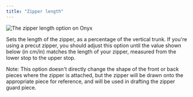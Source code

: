 ```yaml
---
title: "Zipper length"
---
```


![The zipper length option on Onyx](./zipperlength.svg)

Sets the length of the zipper, as a percentage of the vertical trunk. If you're using a precut zipper, you should adjust this option until the value shown below (in cm/in) matches the length of your zipper, measured from the lower stop to the upper stop.

Note: This option doesn't directly change the shape of the front or back pieces where the zipper is attached, but the zipper will be drawn onto the appropriate piece for reference, and will be used in drafting the zipper guard piece.
